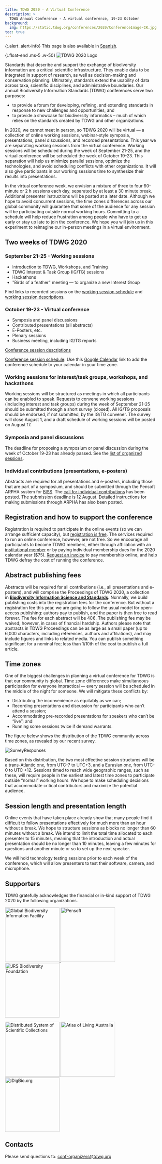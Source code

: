```yaml
---
title: TDWG 2020 - A Virtual Conference
description: >
  TDWG Annual Conference - A virtual conference, 19-23 October
background:
  img: https://static.tdwg.org/conferences/2020/ConferenceImage-CR.jpg
toc: true
---
```


{:.alert .alert-info}
This page is also available in [Spanish](/conferences/2020/es/).

{:.float-end .ms-5 .w-50}
![TDWG 2020 Logo](https://static.tdwg.org/conferences/2020/TDWG2020_logo_ark_h350.png)

Standards that describe and support the exchange of biodiversity information are a critical scientific infrastructure. They enable data to be integrated in support of research, as well as decision-making and conservation planning. Ultimately, standards extend the usability of data across taxa, scientific disciplines, and administrative boundaries. Our annual Biodiversity Information Standards (TDWG) conferences serve two purposes:

- to provide a forum for developing, refining, and extending standards in response to new challenges and opportunities; and
- to provide a showcase for biodiversity informatics – much of which relies on the standards created by TDWG and other organizations.

In 2020, we cannot meet in person, so TDWG 2020 will be virtual — a collection of online working sessions, webinar-style symposia, presentations, panel discussions, and recorded presentations. This year we are separating working sessions from the virtual conference. Working sessions will be scheduled during the week of September 21-25, and the virtual conference will be scheduled the week of October 19-23. This separation will help us minimize parallel sessions, optimize the technologies, and avoid scheduling conflicts with other organizations. It will also give participants in our working sessions time to synthesize their results into presentations.

In the virtual conference week, we envision a mixture of three to four 90-minute or 2 h sessions each day, separated by at least a 30 minute break. Additional presenter instructions will be posted at a later date. Although we hope to avoid concurrent sessions, the time zones differences across our global community will guarantee that some of the audience for any session will be participating outside normal working hours. Committing to a schedule will help reduce frustration among people who have to get up early or stay up late to join the conference. We hope you will join us in this experiment to reimagine our in-person meetings in a virtual environment.

## Two weeks of TDWG 2020

### September 21-25 - Working sessions

- Introduction to TDWG, Workshops, and Training
- TDWG Interest & Task Group (IG/TG) sessions
- Hackathons
- "Birds of a feather" meeting — to organize a new Interest Group

Find links to recorded sessions on the [working session schedule](/conferences/2020/working-sessions-schedule/) and [working session descriptions](/conferences/2020/working-sessions/).

### October 19-23 - Virtual conference

- Symposia and panel discussions
- Contributed presentations (all abstracts)
- E-Posters, etc.
- Plenary sessions
- Business meeting, including IG/TG reports

[Conference session descriptions](/conferences/2020/session-list/)

[Conference session schedule](https://docs.google.com/spreadsheets/d/e/2PACX-1vR-NfGfIPPrYThi-DuLfUpw0rBkh7nO7NfReE21vabcdYxsCYh6qpyzDmk5E9dUixFvoUWo2ok4BEfn/pubhtml?gid=696526741). Use this [Google Calendar](https://calendar.google.com/calendar/u/0?cid=Y191N25zMmIxY21kMzUzbnRsdmNjZWlqcmt0OEBncm91cC5jYWxlbmRhci5nb29nbGUuY29t) link to add the conference schedule to your calendar in your time zone.

### Working sessions for interest/task groups, workshops, and hackathons

Working sessions will be structured as meetings in which all participants can be enabled to speak. Requests to convene working sessions (including interest and task groups) during the week of September 21-25 should be submitted through a short survey (closed). All IG/TG proposals should be endorsed, if not submitted, by the IG/TG convener. The survey will close August 1, and a draft schedule of working sessions will be posted on August 17.

### Symposia and panel discussions

The deadline for proposing a symposium or panel discussion during the week of October 19-23 has already passed. See the [list of organized sessions](/conferences/2020/session-list/).
 
### Individual contributions (presentations, e-posters)

Abstracts are required for all presentations and e-posters, including those that are part of a symposium, and should be submitted through the Pensoft ARPHA system for [BISS](https://biss.pensoft.net). The [call for individual contributions](/conferences/2020/call-for-abstracts/) has been posted. The submission deadline is 12 August. Detailed [instructions](/conferences/2020/instructions-for-abstract-submission/) for making submissions through ARPHA has also been posted.

## Registration and how to support the conference

Registration is required to participate in the online events (so we can arrange sufficient capacity), but [registration is free](https://tdwg.eventbrite.com). The services required to run an online conference, however, are not free. So we encourage all participants to become TDWG members, either through affiliation with an [institutional member](/about/membership/#institutional%20members%202020_1) or by paying individual membership dues for the 2020 calendar year (\$75). [Request an invoice](mailto:secretariat@tdwg.org) to pay membership online, and help TDWG defray the cost of running the conference.

## Abstract publishing fees

Abstracts will be required for all contributions (i.e., all presentations and e-posters), and will comprise the Proceedings of TDWG 2020, a collection in [**Biodiversity Information Science and Standards**](https://biss.pensoft.net). Normally, we build publishing costs into the registration fees for the conference. But without a registration fee this year, we are going to follow the usual model for open-access publishing: authors pay to publish, and the paper is then free to read forever. The fee for each abstract will be 40€. The publishing fee may be waived, however, in cases of financial hardship. Authors please note that abstracts in TDWG Proceedings can be as large as a small paper (up to 6,000 characters, including references, authors and affiliations), and may include figures and links to related media. You can publish something significant for a nominal fee; less than 1/10th of the cost to publish a full article.

## Time zones

One of the biggest challenges in planning a virtual conference for TDWG is that our community is global. Time zone differences make simultaneous participation for everyone impractical — every session will be scheduled in the middle of the night for someone. We will mitigate these conflicts by:

- Distributing the inconvenience as equitably as we can;
- Recording presentations and discussion for participants who can’t attend a session;
- Accommodating pre-recorded presentations for speakers who can’t be “live”; and
- Running some sessions twice if demand warrants.

The figure below shows the distribution of the TDWG community across time zones, as revealed by our recent survey.

![SurveyResponses](https://static.tdwg.org/conferences/2020/TimeZone_SurveyResponses.png)

Based on this distribution, the two most effective session structures will be a trans-Atlantic one, from UTC-7 to UTC+3, and a Eurasian one, from UTC-0 to UTC +12. Sessions timed to reach wide geographic ranges, such as these, will require people in the earliest and latest time zones to participate outside “normal” working hours. We hope to make scheduling decisions that accommodate critical contributors and maximize the potential audience.

## Session length and presentation length

Online events that have taken place already show that many people find it difficult to follow presentations effectively for much more than an hour without a break. We hope to structure sessions as blocks no longer than 60 minutes without a break. We intend to limit the total time allocated to each presenter to 15 minutes, meaning that the introduction and actual presentation should be no longer than 10 minutes, leaving a few minutes for questions and another minute or so to set up the next speaker.

We will hold technology testing sessions prior to each week of the conference, which will allow presenters to test their software, camera, and microphone.

## Supporters

TDWG gratefully acknowledges the financial or in-kind support of TDWG 2020 by the following organizations.

<p class="d-flex justify-content-around align-items-center">
  <a href="https://gbif.org">
    <img src="https://static.tdwg.org/sponsors/gbif-2015.png" alt="Global Biodiversity Information Facility" width="180">
  </a>
  <a href="https://pensoft.net/">
    <img src="https://static.tdwg.org/sponsors/pensoft-logo.png" alt="Pensoft" width="180">
  </a>
  <a href="https://JRSbiodiversity.org">
    <img src="https://static.tdwg.org/sponsors/jrs-logo.png" alt="JRS Biodiversity Foundation" width="180">
  </a>
</p>
<p class="d-flex justify-content-around align-items-center">
  <a href="https://dissco.eu/">
    <img src="https://static.tdwg.org/sponsors/dissco-logo_w600px.png" alt="Distributed System of Scientific Collections" width="180">
  </a>
  <a href="https://ala.org.au">
    <img src="https://static.tdwg.org/sponsors/ala-logo-stacked-rgb-crop.png" alt="Atlas of Living Australia" width="180">
  </a>
  <a href="https://www.idigbio.org/">
    <img src="https://static.tdwg.org/sponsors/Idigbio-logo-rgb-600px.png" alt="iDigBio.org" width="180">
  </a>
</p>

## Contacts

Please send questions to: <conf-organizers@tdwg.org>
